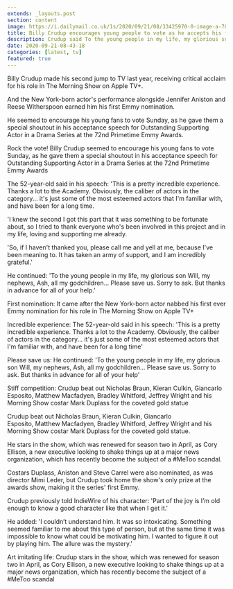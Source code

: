 ```yaml
---
extends: _layouts.post
section: content
image: https://i.dailymail.co.uk/1s/2020/09/21/08/33425970-0-image-a-78_1600671844939.jpg 
title: Billy Crudup encourages young people to vote as he accepts his first ever Emmy award 
description: Crudup said To the young people in my life, my glorious son Will, my nephews, Ash, all my godchildren... Please save us. Sorry to ask. But thanks in advance for all of your help. 
date: 2020-09-21-08-43-18 
categories: [latest, tv] 
featured: true 
--- 
```

Billy Crudup made his second jump to TV last year, receiving critical acclaim for his role in The Morning Show on Apple TV+.

And the New York-born actor's performance alongside Jennifer Aniston and Reese Witherspoon earned him his first Emmy nomination.

He seemed to encourage his young fans to vote Sunday, as he gave them a special shoutout in his acceptance speech for Outstanding Supporting Actor in a Drama Series at the 72nd Primetime Emmy Awards.

Rock the vote! Billy Crudup seemed to encourage his young fans to vote Sunday, as he gave them a special shoutout in his acceptance speech for Outstanding Supporting Actor in a Drama Series at the 72nd Primetime Emmy Awards

The 52-year-old said in his speech: 'This is a pretty incredible experience. Thanks a lot to the Academy. Obviously, the caliber of actors in the category... it's just some of the most esteemed actors that I'm familiar with, and have been for a long time.

'I knew the second I got this part that it was something to be fortunate about, so I tried to thank everyone who's been involved in this project and in my life, loving and supporting me already. 

'So, if I haven't thanked you, please call me and yell at me, because I've been meaning to. It has taken an army of support, and I am incredibly grateful.'

He continued: 'To the young people in my life, my glorious son Will, my nephews, Ash, all my godchildren... Please save us. Sorry to ask. But thanks in advance for all of your help.'

First nomination: It came after the New York-born actor nabbed his first ever Emmy nomination for his role in The Morning Show on Apple TV+

Incredible experience: The 52-year-old said in his speech: 'This is a pretty incredible experience. Thanks a lot to the Academy. Obviously, the caliber of actors in the category... it's just some of the most esteemed actors that I'm familiar with, and have been for a long time'

Please save us: He continued: 'To the young people in my life, my glorious son Will, my nephews, Ash, all my godchildren... Please save us. Sorry to ask. But thanks in advance for all of your help'

Stiff competition: Crudup beat out Nicholas Braun, Kieran Culkin, Giancarlo Esposito, Matthew Macfadyen, Bradley Whitford, Jeffrey Wright and his Morning Show costar Mark Duplass for the coveted gold statue

Crudup beat out Nicholas Braun, Kieran Culkin, Giancarlo Esposito, Matthew Macfadyen, Bradley Whitford, Jeffrey Wright and his Morning Show costar Mark Duplass for the coveted gold statue.

He stars in the show, which was renewed for season two in April, as Cory Ellison, a new executive looking to shake things up at a major news organization, which has recently become the subject of a #MeToo scandal. 

Costars Duplass, Aniston and Steve Carrel were also nominated, as was director Mimi Leder, but Crudup took home the show's only prize at the awards show, making it the series' first Emmy.

Crudup previously told IndieWire of his character: 'Part of the joy is I’m old enough to know a good character like that when I get it.'  

He added: 'I couldn’t understand him. It was so intoxicating. Something seemed familiar to me about this type of person, but at the same time it was impossible to know what could be motivating him. I wanted to figure it out by playing him. The allure was the mystery.' 

Art imitating life: Crudup stars in the show, which was renewed for season two in April, as Cory Ellison, a new executive looking to shake things up at a major news organization, which has recently become the subject of a #MeToo scandal

